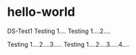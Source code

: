 hello-world
===========

DS-Test1
Testing 1....
Testing 1....2....

Testing 1....2....3.....
Testing 1....2....3.....4....
